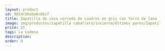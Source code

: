 ```yaml
---
layout: product
id: 982dcb6aba6cbbcf
title: Zapatilla de casa cerrada de cuadros en gris con forro de lana
image: img/productos/zapatilla caballero/invierno/Últimos pares/Zapatilla de casa cerrada de cuadros en gris con forro de lana=21=La Cadena.webp
price: 21
tags: La Cadena
description: 
order: 0
---
```

